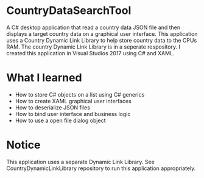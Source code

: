 # CountryDataSearchTool
A C# desktop application that read a country data JSON file and then displays a target country data on a graphical user interface. This application uses a Country Dynamic Link Library to help store country data to the CPUs RAM. The country Dynamic Link Library is in a seperate respository. I created this application in Visual Studios 2017 using C# and XAML.

# What I learned
* How to store C# objects on a list using C# generics
* How to create XAML graphical user interfaces
* How to deserialize JSON files
* How to bind user interface and business logic
* How to use a open file dialog object

# Notice
This application uses a separate Dynamic Link Library. See CountryDynamicLinkLibrary repository to run this application appropriately.

